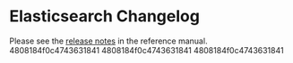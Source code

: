# Elasticsearch Changelog

Please see the [release notes](https://www.elastic.co/guide/en/elasticsearch/reference/current/es-release-notes.html) in the reference manual.
4808184f0c4743631841
4808184f0c4743631841
4808184f0c4743631841
